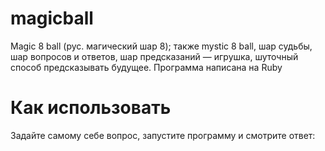 # magicball
Magic 8 ball (рус. магический шар 8); также mystic 8 ball, шар судьбы, шар вопросов и ответов, шар предсказаний — игрушка, шуточный способ предсказывать будущее. Программа написана на Ruby

# Как использовать
Задайте самому себе вопрос, запустите программу и смотрите ответ:
~~~ ruby magicball.rb
